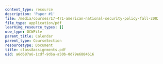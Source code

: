 ```yaml
---
content_type: resource
description: 'Paper #1'
file: /media/courses/17-471-american-national-security-policy-fall-2002/a6d687a61cdf9d6aa50b0d79e6884616_class8assignments.pdf
file_type: application/pdf
learning_resource_types: []
ocw_type: OCWFile
parent_title: Calendar
parent_type: CourseSection
resourcetype: Document
title: class8assignments.pdf
uid: a6d687a6-1cdf-9d6a-a50b-0d79e6884616
---
```

